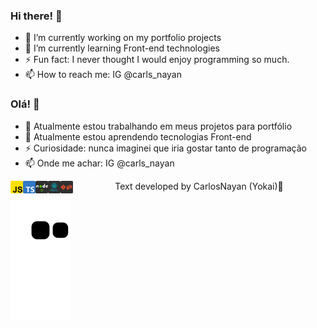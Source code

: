 ### Hi there! 👋

<!--
**CarlosNayan/CarlosNayan** is a ✨ _special_ ✨ repository because its `README.md` (this file) appears on your GitHub profile.

Here are some ideas to get you started:
-->
- 🔭 I’m currently working on my portfolio projects
- 🌱 I’m currently learning Front-end technologies
- ⚡ Fun fact: I never thought I would enjoy programming so much.
- 📫 How to reach me: IG @carls_nayan

### Olá! 👋

- 🔭 Atualmente estou trabalhando em meus projetos para portfólio
- 🌱 Atualmente estou aprendendo tecnologias Front-end
- ⚡ Curiosidade: nunca imaginei que iria gostar tanto de programação
- 📫 Onde me achar: IG @carls_nayan

<img align="left" height="20" src="https://raw.githubusercontent.com/CarlosNayan/CarlosNayan/master/assets/javascript-logo-0.png">
<img align="left" height="20" src="https://raw.githubusercontent.com/CarlosNayan/CarlosNayan/master/assets/typescript.png">
<img align="left" height="20" src="https://raw.githubusercontent.com/CarlosNayan/CarlosNayan/master/assets/nodejs.png">
<img align="left" height="20" src="https://raw.githubusercontent.com/CarlosNayan/CarlosNayan/master/assets/react.png">
<img align="left" height="20" src="https://raw.githubusercontent.com/CarlosNayan/CarlosNayan/master/assets/git.png">

<p align="center"> Text developed by CarlosNayan (Yokai)👻 </p>

![Snake animation](https://github.com/rafaballerini/rafaballerini/blob/output/github-contribution-grid-snake.svg)

